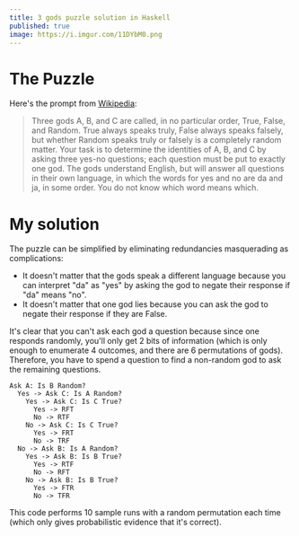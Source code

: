 ```yaml
---
title: 3 gods puzzle solution in Haskell
published: true
image: https://i.imgur.com/11DYbM0.png
---
```


# The Puzzle

Here's the prompt from [Wikipedia][wikipedia]:

> Three gods A, B, and C are called, in no particular order, True, False, and Random. True always speaks truly, False always speaks falsely, but whether Random speaks truly or falsely is a completely random matter. Your task is to determine the identities of A, B, and C by asking three yes-no questions; each question must be put to exactly one god. The gods understand English, but will answer all questions in their own language, in which the words for yes and no are da and ja, in some order. You do not know which word means which.

# My solution

The puzzle can be simplified by eliminating redundancies masquerading as complications:

- It doesn't matter that the gods speak a different language because you can interpret "da" as "yes" by asking the god to negate their response if "da" means "no".
- It doesn't matter that one god lies because you can ask the god to negate their response if they are False.

It's clear that you can't ask each god a question because since one responds randomly, you'll only get 2 bits of information (which is only enough to enumerate 4 outcomes, and there are 6 permutations of gods). Therefore, you have to spend a question to find a non-random god to ask the remaining questions.

```
Ask A: Is B Random?
  Yes -> Ask C: Is A Random?
    Yes -> Ask C: Is C True?
      Yes -> RFT
      No -> RTF
    No -> Ask C: Is C True?
      Yes -> FRT
      No -> TRF
  No -> Ask B: Is A Random?
    Yes -> Ask B: Is B True?
      Yes -> RTF
      No -> RFT
    No -> Ask B: Is B True?
      Yes -> FTR
      No -> TFR
```

This code performs 10 sample runs with a random permutation each time (which only gives probabilistic evidence that it's correct).

<script src="https://gist.github.com/chrismwendt/a48cf10fd90d2092b0760a6df6d75438.js"></script>

[wikipedia]: https://en.wikipedia.org/wiki/The_Hardest_Logic_Puzzle_Ever
